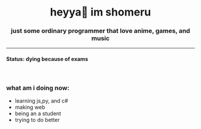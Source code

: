 <h1 align="center">heyya👋 im shomeru</h1>
<h3 align="center">just some ordinary programmer that love anime, games, and music</h3>
<hr>

<h4>Status: dying because of exams</h4>
<br>

<h3>what am i doing now:</h3>

- learning js,py, and c#
- making web
- being an a student
- trying to do better


